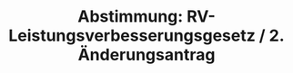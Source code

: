 ---
abstimmung:
  abstimmung: 2
  bundestagssitzung: 37
  legislaturperiode: 18
categories:
- Rente
- Finanzen
- Arbeit
- Soziales
data:
- title: Abstimmungsergebnis 20140523_2-data.pdf
  url: /res/abstimmungsliste/20140523_2-data.pdf
- title: Abstimmungsergebnis 20140523_2_xls-data.csv
  url: /res/abstimmungsliste/analyses/20140523_2_xls-data.csv
documents:
- local: /res/abstimmungsdaten/018-037-02/1800909.pdf
  title: Drucksache 18/00909.pdf
  url: http://dip21.bundestag.de/dip21/btd/18/009/1800909.pdf
- local: /res/abstimmungsdaten/018-037-02/1801489.pdf
  title: Drucksache 18/01489.pdf
  url: http://dip21.bundestag.de/dip21/btd/18/014/1801489.pdf
- local: /res/abstimmungsdaten/018-037-02/1801496.pdf
  title: Drucksache 18/01496.pdf
  url: http://dip21.bundestag.de/dip21/btd/18/014/1801496.pdf
ergebnis:
  cdu/csu:
    enthaltung: 0
    gesamt: 311
    ja: 0
    nein: 294
    nichtabgegeben: 17
    ungueltig: 0
  die.linke:
    enthaltung: 0
    gesamt: 64
    ja: 55
    nein: 0
    nichtabgegeben: 9
    ungueltig: 0
  file: 20140523_2_xls-data.csv
  gruenen:
    enthaltung: 0
    gesamt: 63
    ja: 58
    nein: 0
    nichtabgegeben: 5
    ungueltig: 0
  spd:
    enthaltung: 0
    gesamt: 193
    ja: 0
    nein: 177
    nichtabgegeben: 16
    ungueltig: 0
layout: abstimmung
links:
- title: https://www.bundestag.de/parlament/plenum/abstimmung/abstimmung?id=271
  url: https://www.bundestag.de/parlament/plenum/abstimmung/abstimmung?id=271
- title: http://www.abgeordnetenwatch.de/rentenpaket-1105-602.html
  url: http://www.abgeordnetenwatch.de/rentenpaket-1105-602.html
preview: "Deutscher Bundestag\n\n37. Sitzung des Deutschen Bundestages\nam Freitag,\
  \ 23.Mai 2014\nEndg\xFCltiges Ergebnis der Namentlichen Abstimmung Nr. 2\n\n\xC4\
  nderungsantrag der Abgeordneten Matthias W. Birkwald, Sabine Zimmermann\n(Zwickau),\
  \ Klaus Ernst, weiterer Abgeordneter und der Fraktion DIE LINKE.\nzu der zweiten\
  \ Beratung des Gesetzentwurfs der Bundesregierung\nEntwurf eines Gesetzes \xFCber\
  \ Leistungsverbesserungen in der gesetzlichen\nRentenversicherung (RV-Leistungsverbesserungsgesetz)\n\
  Drucksachen 18/909, 18/1489 und 18/1496\n\nAbgegebene Stimmen insgesamt:\n\n584\n\
  47\n\nNicht abgegebene Stimmen:\nJa-Stimmen:\n\n113\n\nNein-Stimmen:\n\n471\n\n\
  Enthaltungen:\n\n0\n\nUng\xFCltige:\n\n0\n\nBerlin, den 23.05.2014\n\nBeginn: 12:13\n\
  Ende: 12:16\n"
tags:
- Rentenversicherung
- Rente
title: "Abstimmung: RV-Leistungsverbesserungsgesetz / 2. \xC4nderungsantrag"
---